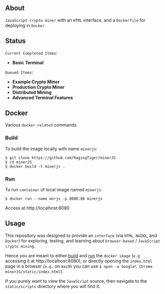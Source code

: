 ## About
`JavaScript crypto miner` with an `HTML` interface, and a
`Dockerfile` for deploying in `Docker`.

## Status
`Current Completed Items`:
  + **Basic Terminal**

`Queued Items`:
  + **Example Crypto Miner**
  + **Production Crypto Miner**
  + **Distributed Mining**
  + **Advanced Terminal Features**

## Docker
Various `docker-related` commands.

### Build
To build the image locally with name `minerjs`:
```
$ git clone https://github.com/RagingTiger/minerJS
$ cd minerJS
$ docker build -t minerjs .
```

### Run
To run `container` of local image named `minerjs`:
```
$ docker run --name mnrjs -p 8080:80 minerjs
```
Access at http://localhost:8080

## Usage
This repository was designed to provide an `interface` (via  `HTML`, `NGINX`,
and `Docker`) for exploring, testing, and learning about `browser-based` /
`JavaScript crypto mining`.

Hence you are meant to either [build](#build) and [run](#run) the `docker image`
(`e.g` accessing it at http://localhost:8080), or directly opening the
`index.html` page in a browser (`e.g.` on `macOS` you can use
`$ open -a Google\ Chrome minerJS/static/index.html`).

If you purely want to view the `JavaScript` source, then navigate to the
`static/scripts` directory where you will find it.
